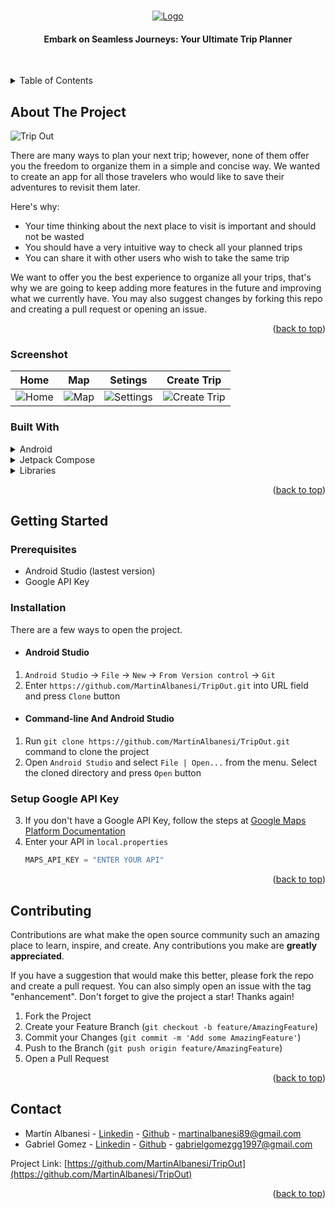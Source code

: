 <a name="readme-top"></a>

<!-- PROJECT LOGO -->
<br />
<div align="center">
  <a href="https://github.com/MartinAlbanesi/TripOut">
    <img src="https://github.com/MartinAlbanesi/TripOut/blob/develop/img/tripout_logo_full.png" alt="Logo">
  </a>

  <p align="center">
    <h4>Embark on Seamless Journeys: Your Ultimate Trip Planner</h4>
    <br />
  </p>
</div>

<!-- TABLE OF CONTENTS -->
<details>
  <summary>Table of Contents</summary>
  <ol>
    <li>
      <a href="#about-the-project">About The Project</a>
      <ul>
        <li><a href="#built-with">Built With</a></li>
      </ul>
    </li>
    <li>
      <a href="#getting-started">Getting Started</a>
      <ul>
        <li><a href="#prerequisites">Prerequisites</a></li>
        <li><a href="#installation">Installation</a></li>
        <li><a href="#setup-google-api-key">Setup Google API Key</a></li>
      </ul>
    </li>
    <li><a href="#contributing">Contributing</a></li>
    <li><a href="#contact">Contact</a></li>
  </ol>
</details>

<!-- ABOUT THE PROJECT -->
## About The Project

![Trip Out](https://github.com/MartinAlbanesi/TripOut/blob/feature/home/img/Mockup.png)

There are many ways to plan your next trip; however, none of them offer you the freedom to organize them in a simple and concise way. We wanted to create an app for all those travelers who would like to save their adventures to revisit them later.

Here's why:
* Your time thinking about the next place to visit is important and should not be wasted
* You should have a very intuitive way to check all your planned trips
* You can share it with other users who wish to take the same trip

We want to offer you the best experience to organize all your trips, that's why we are going to keep adding more features in the future and improving what we currently have. You may also suggest changes by forking this repo and creating a pull request or opening an issue.

<p align="right">(<a href="#readme-top">back to top</a>)</p>

### Screenshot

| Home | Map | Setings | Create Trip |
|-|-|-|-|
| ![Home](https://github.com/GabrielGomezGG/TripOut/blob/feature/home/img/trip_out_home.gif) | ![Map](https://github.com/GabrielGomezGG/TripOut/blob/feature/home/img/trip_out_map.gif) | ![Settings](https://github.com/GabrielGomezGG/TripOut/blob/feature/home/img/trip_out_config.gif) | ![Create Trip](https://github.com/GabrielGomezGG/TripOut/blob/feature/home/img/trip_out_create_trip.gif) |

### Built With

<details>
  <summary>Android</summary>

* [Android Studio](https://developer.android.com/studio?hl=es-419)
* [Kotlin](https://kotlinlang.org/)
* [Gradle](https://gradle.org/)
* [MVVM](https://developer.android.com/topic/libraries/architecture/viewmodel?hl=es-419)
* [Dagger Hilt](https://developer.android.com/training/dependency-injection/hilt-android?hl=es-419)
* [Repository](https://developer.android.com/codelabs/basic-android-kotlin-training-repository-pattern#3)
* [Coroutines](https://developer.android.com/kotlin/coroutines?hl=es-419)
* [Live Data](https://developer.android.com/topic/libraries/architecture/livedata?hl=es-419)
* [Flow](https://kotlinlang.org/docs/flow.html)
* [Intent](https://developer.android.com/guide/components/intents-filters?hl=es-419)
* [Room](https://developer.android.com/training/data-storage/room?hl=es-419&authuser=1)
* [Junit](https://junit.org/junit5/)
* [Datastore Preferences](https://developer.android.com/topic/libraries/architecture/datastore?hl=es-419)
* [Locations](https://developer.android.com/training/location?hl=es-419)

</details>

<details>
  <summary>Jetpack Compose</summary>

* [Android Compose](https://developer.android.com/jetpack/compose?hl=es-419)
* [Google Map](https://developers.google.com/maps/documentation/android-sdk/maps-compose?hl=es-419)
* [Coil](https://coil-kt.github.io/coil/compose/)
* [Animations](https://developer.android.com/jetpack/compose/animation?hl=es-419)
* [Material 3](https://m3.material.io/)
* [Lottie](https://lottiefiles.com/)
* [Accompanist-Permissions](https://google.github.io/accompanist/permissions/)
* [Splash Screen](https://developer.android.com/about/versions/12/features/splash-screen)
* [Navegation](https://developer.android.com/jetpack/compose/navigation?hl=es-419)
* [Horizontal Pager](https://developer.android.com/jetpack/compose/layouts/pager)

</details>

<details>
    <summary>Libraries</summary>   

* [Retrofit](https://square.github.io/retrofit/)
* [Mockk](https://mockk.io/)
* [MockWebServer](https://github.com/square/okhttp/tree/master/mockwebserver)
* [Joda Time](https://www.joda.org/joda-time/)
* [ZXING](https://github.com/journeyapps/zxing-android-embedded)

</details>

<p align="right">(<a href="#readme-top">back to top</a>)</p>

<!-- GETTING STARTED -->
## Getting Started

### Prerequisites
* Android Studio (lastest version)
* Google API Key

### Installation

There are a few ways to open the project.

* #### Android Studio

1. `Android Studio` -> `File` -> `New` -> `From Version control` -> `Git`
2. Enter `https://github.com/MartinAlbanesi/TripOut.git` into URL field and press `Clone` button

* #### Command-line And Android Studio

1. Run `git clone https://github.com/MartinAlbanesi/TripOut.git` command to clone the project
2. Open `Android Studio` and select `File | Open...` from the menu. Select the cloned directory and press `Open` button

### Setup Google API Key
3. If you don't have a Google API Key, follow the steps at [Google Maps Platform Documentation](https://developers.google.com/maps/documentation/javascript/get-api-key?hl=en#create-api-keys)
5. Enter your API in `local.properties`
   ```kotlin
   MAPS_API_KEY = "ENTER YOUR API"
   ```

<p align="right">(<a href="#readme-top">back to top</a>)</p>

<!-- CONTRIBUTING -->
## Contributing

Contributions are what make the open source community such an amazing place to learn, inspire, and create. Any contributions you make are **greatly appreciated**.

If you have a suggestion that would make this better, please fork the repo and create a pull request. You can also simply open an issue with the tag "enhancement".
Don't forget to give the project a star! Thanks again!

1. Fork the Project
2. Create your Feature Branch (`git checkout -b feature/AmazingFeature`)
3. Commit your Changes (`git commit -m 'Add some AmazingFeature'`)
4. Push to the Branch (`git push origin feature/AmazingFeature`)
5. Open a Pull Request

<p align="right">(<a href="#readme-top">back to top</a>)</p>

<!-- CONTACT -->
## Contact

* Martín Albanesi - [Linkedin](https://www.linkedin.com/in/martin-albanesi/) - [Github](https://github.com/MartinAlbanesi) - martinalbanesi89@gmail.com
* Gabriel Gomez - [Linkedin](https://www.linkedin.com/in/gabrielgomezgg/) - [Github](https://github.com/GabrielGomezGG) - gabrielgomezgg1997@gmail.com

Project Link: [https://github.com/MartinAlbanesi/TripOut](https://github.com/MartinAlbanesi/TripOut)

<p align="right">(<a href="#readme-top">back to top</a>)</p>
